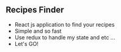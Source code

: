 ## Recipes Finder 

* React js application to find your recipes
* Simple and so fast
* Use redux to handle my state and etc ... 
* Let's GO!



